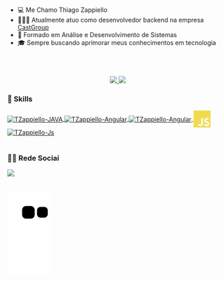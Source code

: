  <!-- <a href="https://www.facebook.com/profile.php?id=100011371610603" target="_blank"><img src="https://img.shields.io/badge/Facebook-1877F2?style=for-the-badge&logo=facebook&logoColor=white" target="blank"></a> -->

<div>
  
- 💻 Me Chamo Thiago Zappiello <br>
- 👩🏽‍💻 Atualmente atuo como desenvolvedor backend na empresa [CastGroup](https://www.castgroup.com.br/) <br>
- 📖 Formado em Análise e Desenvolvimento de Sistemas  
- 🎓 Sempre buscando aprimorar meus conhecimentos em tecnologia  
</div>

<br><br>

<div>
  <a href ="https://github.com/TZappiello">
    <p align="center">
      <img height="150em" src="https://github-readme-stats.vercel.app/api/top-langs/?username=TZappiello&layout=compact&langs_count=7&theme=tokyonight"/>
      <img height="150em" src="http://github-readme-streak-stats.herokuapp.com?user=TZappiello&theme=tokyonight&date_format=j%20M%5B%20Y%5D"/>
     </p>
  </a>
</div>

<div>

  <h3> 🧐 Skills</h3>
  <a href="https://github.com/TZappiello">
  <img align="center" alt="TZappiello-JAVA" height="40" width="40" src="https://cdn.jsdelivr.net/gh/devicons/devicon/icons/java/java-original.svg">
  <img align="center" alt="TZappiello-Angular" height="40" width="40" src="https://angular.io/assets/images/logos/angularjs/AngularJS-Shield.svg">
  <img align="center" alt="TZappiello-Angular" height="40" width="40" src="https://www.adm.ee/wordpress/wp-content/uploads/2023/12/Spring-768x512.png">
<!--   <img align="center" alt="TZappiello-HTML" height="40" width="40" src="https://raw.githubusercontent.com/devicons/devicon/master/icons/html5/html5-original.svg"> -->
<!--   <img align="center" alt="zalli-CSS" height="40" width="40" src="https://raw.githubusercontent.com/devicons/devicon/master/icons/css3/css3-original.svg"> -->
  <img align="center" alt="TZappiello-Js" height="40" width="40" src="https://raw.githubusercontent.com/devicons/devicon/master/icons/javascript/javascript-plain.svg">
    <img align="center" alt="TZappiello-Js" height="40" width="40" src="https://w7.pngwing.com/pngs/915/519/png-transparent-typescript-hd-logo-thumbnail.png">
<!--     <img align="center" alt="TZappiello-JAVA" height="40" width="40" src="https://coal.gamemaker.io/sites/5d75794b3c84c70006700381/theme/images/og/thumbnail_gm_logo.png?1677843242"> -->
<!--     <img align="center" alt="TZappiello-JAVA" height="40" width="40" src="https://companieslogo.com/img/orig/U-ea48bc1d.png?t=1634728034"> -->
<!--     <img align="center" alt="TZappiello-WP" height="40" width="40" src="https://upload.wikimedia.org/wikipedia/commons/9/93/Wordpress_Blue_logo.png"> -->
    </a>
<br><br>
<h3>👨‍💻 Rede Sociai</h3>
  <a href="[https://www.linkedin.com/in/thiago-zappiello/](https://www.linkedin.com/in/thiago-zappiello/)" target="_blank"><img src="https://img.shields.io/badge/-LinkedIn-%230077B5?style=for-the-badge&logo=linkedin&logoColor=white" target="_blank"></a> 
<br><br>  
  
  ![Snake animation](https://github.com/TZappiello/TZappiello/blob/output/github-contribution-grid-snake.svg)

</div>
